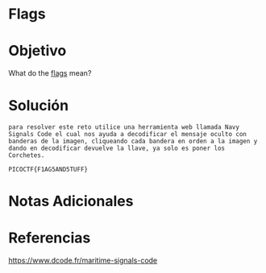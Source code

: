 # Flags
# Objetivo
What do the [flags](https://jupiter.challenges.picoctf.org/static/fbeb5f9040d62b18878d199cdda2d253/flag.png) mean?
# Solución 
```
para resolver este reto utilice una herramienta web llamada Navy Signals Code el cual nos ayuda a decodificar el mensaje oculto con banderas de la imagen, cliqueando cada bandera en orden a la imagen y dando en decodificar devuelve la llave, ya solo es poner los Corchetes.

PICOCTF{F1AG5AND5TUFF}
```
# Notas Adicionales

# Referencias
https://www.dcode.fr/maritime-signals-code
